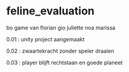 # feline_evaluation
bo game van florian gio juliette noa marissa


0.01 : unity project aangemaakt

0.02 : zwaartekracht zonder speler draaien

0.03 : player blijft rechtstaan en goede planeet